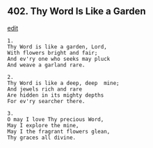 
## 402.  Thy Word Is Like a Garden
[edit](https://docs.google.com/document/d/1g7TFVN4CcBGaKbHAyG2Fy3Au55RQe5XD/edit?mode=html)



    1.
    Thy Word is like a garden, Lord,
    With flowers bright and fair;
    And ev'ry one who seeks may pluck
    And weave a garland rare.

    2.
    Thy Word is like a deep, deep  mine;
    And jewels rich and rare 
    Are hidden in its mighty depths
    For ev'ry searcher there.

    3.
    O may I love Thy precious Word,
    May I explore the mine,
    May I the fragrant flowers glean,
    Thy graces all divine.
